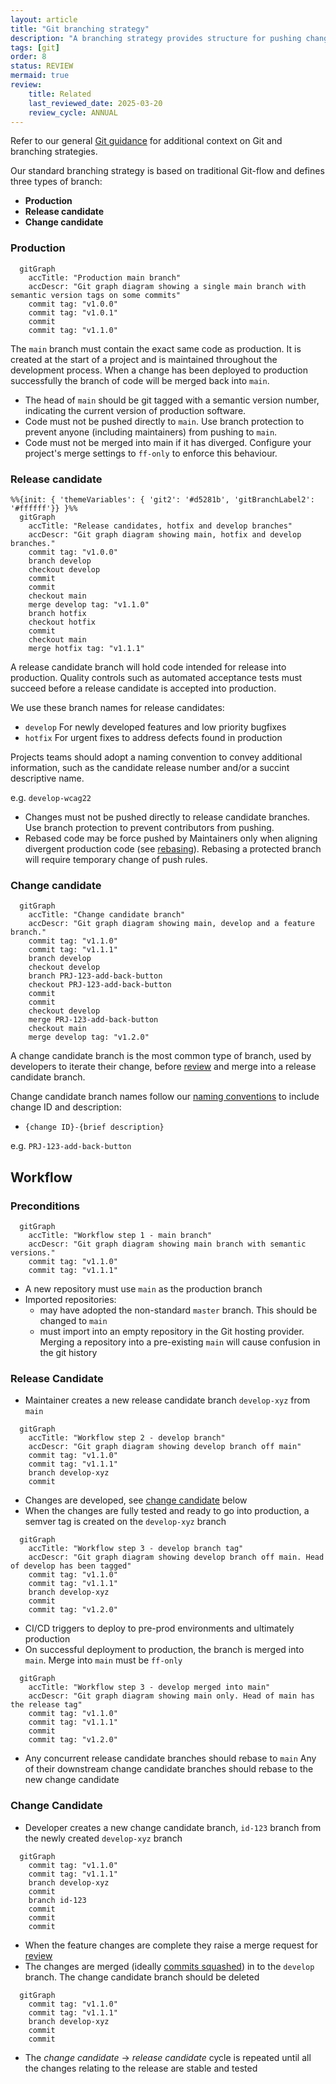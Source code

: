 ```yaml
---
layout: article
title: "Git branching strategy"
description: "A branching strategy provides structure for pushing changes through to production"
tags: [git]
order: 8
status: REVIEW
mermaid: true
review:
    title: Related
    last_reviewed_date: 2025-03-20
    review_cycle: ANNUAL
---
```

Refer to our general [Git guidance](../dev-git) for additional context on Git and branching strategies.

Our standard branching strategy is based on traditional Git-flow and defines three types of branch:

* __Production__
* __Release candidate__
* __Change candidate__

### Production

```mermaid
  gitGraph
    accTitle: "Production main branch"
    accDescr: "Git graph diagram showing a single main branch with semantic version tags on some commits"
    commit tag: "v1.0.0"
    commit tag: "v1.0.1"
    commit
    commit tag: "v1.1.0"
```

The `main` branch must contain the exact same code as production. It is created at the start of a project and is maintained throughout the development process. When a change has been deployed to production successfully the branch of code will be merged back into `main`.

* The head of `main` should be git tagged with a semantic version number, indicating the current version of production software.
* Code must not be pushed directly to `main`. Use branch protection to prevent anyone (including maintainers) from pushing to `main`.
* Code must not be merged into main if it has diverged. Configure your project's merge settings to `ff-only` to enforce this behaviour.

### Release candidate

```mermaid
%%{init: { 'themeVariables': { 'git2': '#d5281b', 'gitBranchLabel2': '#ffffff'}} }%%
  gitGraph
    accTitle: "Release candidates, hotfix and develop branches"
    accDescr: "Git graph diagram showing main, hotfix and develop branches."
    commit tag: "v1.0.0"
    branch develop
    checkout develop
    commit
    commit
    checkout main
    merge develop tag: "v1.1.0"
    branch hotfix
    checkout hotfix
    commit
    checkout main
    merge hotfix tag: "v1.1.1"
```

A release candidate branch will hold code intended for release into production. Quality controls such as automated acceptance tests must succeed before a release candidate is accepted into production.

We use these branch names for release candidates:

* `develop`
  For newly developed features and low priority bugfixes
* `hotfix`
  For urgent fixes to address defects found in production

Projects teams should adopt a naming convention to convey additional information, such as the candidate release number and/or a succint descriptive name.

e.g. `develop-wcag22`

* Changes must not be pushed directly to release candidate branches. Use branch protection to prevent contributors from pushing.
* Rebased code may be force pushed by Maintainers only when aligning divergent production code (see [rebasing](../dev-git/#rebasing)). Rebasing a protected branch will require temporary change of push rules.

### Change candidate

```mermaid
  gitGraph
    accTitle: "Change candidate branch"
    accDescr: "Git graph diagram showing main, develop and a feature branch."
    commit tag: "v1.1.0"
    commit tag: "v1.1.1"
    branch develop
    checkout develop
    branch PRJ-123-add-back-button
    checkout PRJ-123-add-back-button
    commit
    commit
    checkout develop
    merge PRJ-123-add-back-button
    checkout main
    merge develop tag: "v1.2.0"
```

A change candidate branch is the most common type of branch, used by developers to iterate their change, before [review](../coding-peer-review/) and merge into a release candidate branch.

Change candidate branch names follow our [naming conventions](../coding-naming-conventions/) to include change ID and description:

* `{change ID}-{brief description}`

e.g. `PRJ-123-add-back-button`

## Workflow

### Preconditions

```mermaid
  gitGraph
    accTitle: "Workflow step 1 - main branch"
    accDescr: "Git graph diagram showing main branch with semantic versions."
    commit tag: "v1.1.0"
    commit tag: "v1.1.1"
```

* A new repository must use `main` as the production branch
* Imported repositories:
  * may have adopted the non-standard `master` branch. This should be changed to `main`
  * must import into an empty repository in the Git hosting provider. Merging a repository into a pre-existing `main` will cause confusion in the git history

### Release Candidate

* Maintainer creates a new release candidate branch `develop-xyz` from `main`

```mermaid
  gitGraph
    accTitle: "Workflow step 2 - develop branch"
    accDescr: "Git graph diagram showing develop branch off main"
    commit tag: "v1.1.0"
    commit tag: "v1.1.1"
    branch develop-xyz
    commit
```

* Changes are developed, see [change candidate](#change-candidate) below
* When the changes are fully tested and ready to go into production, a semver tag is created on the `develop-xyz` branch

```mermaid
  gitGraph
    accTitle: "Workflow step 3 - develop branch tag"
    accDescr: "Git graph diagram showing develop branch off main. Head of develop has been tagged"
    commit tag: "v1.1.0"
    commit tag: "v1.1.1"
    branch develop-xyz
    commit
    commit tag: "v1.2.0"
```

* CI/CD triggers to deploy to pre-prod environments and ultimately production
* On successful deployment to production, the branch is merged into `main`. Merge into `main` must be `ff-only`

```mermaid
  gitGraph
    accTitle: "Workflow step 3 - develop merged into main"
    accDescr: "Git graph diagram showing main only. Head of main has the release tag"
    commit tag: "v1.1.0"
    commit tag: "v1.1.1"
    commit
    commit tag: "v1.2.0"
```

* Any concurrent release candidate branches should rebase to `main`
  Any of their downstream change candidate branches should rebase to the new change candidate

### Change Candidate

* Developer creates a new change candidate branch, `id-123` branch from the newly created `develop-xyz` branch

```mermaid
  gitGraph
    commit tag: "v1.1.0"
    commit tag: "v1.1.1"
    branch develop-xyz
    commit
    branch id-123
    commit
    commit
    commit
```

* When the feature changes are complete they raise a merge request for [review](../coding-peer-review/)
* The changes are merged (ideally [commits squashed](../dev-git/#squashing)) in to the `develop` branch. The change candidate branch should be deleted

```mermaid
  gitGraph
    commit tag: "v1.1.0"
    commit tag: "v1.1.1"
    branch develop-xyz
    commit
    commit
```

* The _change candidate_ -> _release candidate_ cycle is repeated until all the changes relating to the release are stable and tested
